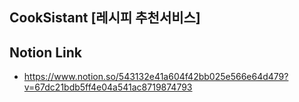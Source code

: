 ## CookSistant [레시피 추천서비스]

## Notion Link
- https://www.notion.so/543132e41a604f42bb025e566e64d479?v=67dc21bdb5ff4e04a541ac8719874793


